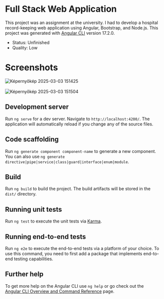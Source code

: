 # Full Stack Web Application 

This project was an assignment at the university. I had to develop a hospital record-keeping web application using Angular, Bootstrap, and Node.js.
This project was generated with [Angular CLI](https://github.com/angular/angular-cli) version 17.2.0.<br>

- Status: Unfinished
- Quality: Low


# Screenshots
![Képernyőkép 2025-03-03 151425](https://github.com/user-attachments/assets/efad3052-473d-4a3b-b695-bee14797691c)<br><br>
![Képernyőkép 2025-03-03 151504](https://github.com/user-attachments/assets/ef138b46-be70-4fec-a5c7-276b8df10403)


## Development server

Run `ng serve` for a dev server. Navigate to `http://localhost:4200/`. The application will automatically reload if you change any of the source files.

## Code scaffolding

Run `ng generate component component-name` to generate a new component. You can also use `ng generate directive|pipe|service|class|guard|interface|enum|module`.

## Build

Run `ng build` to build the project. The build artifacts will be stored in the `dist/` directory.

## Running unit tests

Run `ng test` to execute the unit tests via [Karma](https://karma-runner.github.io).

## Running end-to-end tests

Run `ng e2e` to execute the end-to-end tests via a platform of your choice. To use this command, you need to first add a package that implements end-to-end testing capabilities.

## Further help

To get more help on the Angular CLI use `ng help` or go check out the [Angular CLI Overview and Command Reference](https://angular.io/cli) page.
